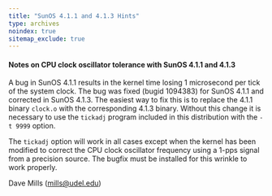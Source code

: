 ```yaml
---
title: "SunOS 4.1.1 and 4.1.3 Hints"
type: archives
noindex: true 
sitemap_exclude: true
---
```


#### Notes on CPU clock oscillator tolerance with SunOS 4.1.1 and 4.1.3

A bug in SunOS 4.1.1 results in the kernel time losing 1 microsecond per tick of the system clock. The bug was fixed (bugid 1094383) for SunOS 4.1.1 and corrected in SunOS 4.1.3. The easiest way to fix this
is to replace the 4.1.1 binary `clock.o` with the corresponding 4.1.3 binary. Without this change it is necessary to use the `tickadj` program included in this distribution with the `-t 9999` option.

The `tickadj` option will work in all cases except when the kernel has been modified to correct the CPU clock oscillator frequency using a 1-pps signal from a precision source. The bugfix must be installed for
this wrinkle to work properly.

Dave Mills (mills@udel.edu)